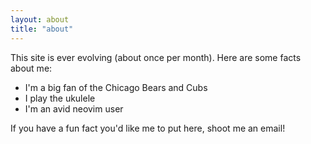 ```yaml
---
layout: about
title: "about"
---
```


This site is ever evolving (about once per month). Here are some facts about me:
- I'm a big fan of the Chicago Bears and Cubs
- I play the ukulele
- I'm an avid neovim user

If you have a fun fact you'd like me to put here, shoot me an email!

